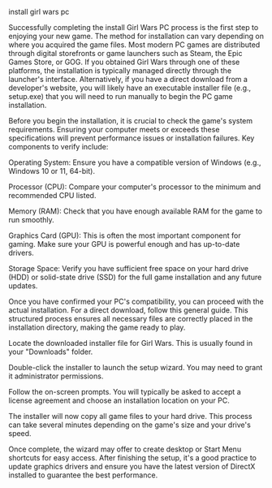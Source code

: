 install girl wars pc



Successfully completing the install Girl Wars PC process is the first step to enjoying your new game. The method for installation can vary depending on where you acquired the game files. Most modern PC games are distributed through digital storefronts or game launchers such as Steam, the Epic Games Store, or GOG. If you obtained Girl Wars through one of these platforms, the installation is typically managed directly through the launcher's interface. Alternatively, if you have a direct download from a developer's website, you will likely have an executable installer file (e.g., setup.exe) that you will need to run manually to begin the PC game installation.




Before you begin the installation, it is crucial to check the game's system requirements. Ensuring your computer meets or exceeds these specifications will prevent performance issues or installation failures. Key components to verify include:





Operating System: Ensure you have a compatible version of Windows (e.g., Windows 10 or 11, 64-bit).


Processor (CPU): Compare your computer's processor to the minimum and recommended CPU listed.


Memory (RAM): Check that you have enough available RAM for the game to run smoothly.


Graphics Card (GPU): This is often the most important component for gaming. Make sure your GPU is powerful enough and has up-to-date drivers.


Storage Space: Verify you have sufficient free space on your hard drive (HDD) or solid-state drive (SSD) for the full game installation and any future updates.





Once you have confirmed your PC's compatibility, you can proceed with the actual installation. For a direct download, follow this general guide. This structured process ensures all necessary files are correctly placed in the installation directory, making the game ready to play.





Locate the downloaded installer file for Girl Wars. This is usually found in your \"Downloads\" folder.


Double-click the installer to launch the setup wizard. You may need to grant it administrator permissions.


Follow the on-screen prompts. You will typically be asked to accept a license agreement and choose an installation location on your PC.


The installer will now copy all game files to your hard drive. This process can take several minutes depending on the game's size and your drive's speed.


Once complete, the wizard may offer to create desktop or Start Menu shortcuts for easy access. After finishing the setup, it's a good practice to update graphics drivers and ensure you have the latest version of DirectX installed to guarantee the best performance.

